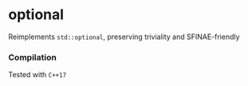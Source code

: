 # optional

Reimplements `std::optional`, preserving triviality and SFINAE-friendly

### Compilation

Tested with `C++17`
